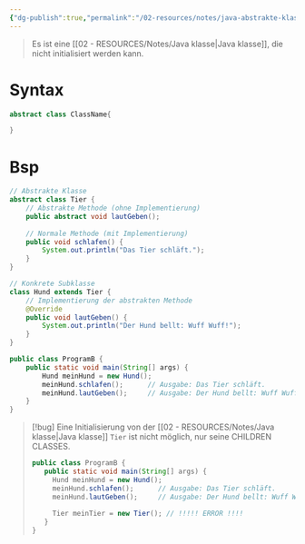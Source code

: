 ```yaml
---
{"dg-publish":true,"permalink":"/02-resources/notes/java-abstrakte-klasse/","tags":["code/java","code/oop/vererbung"],"noteIcon":"","updated":"2025-09-05T10:12:30.000+02:00"}
---
```


>Es ist eine [[02 - RESOURCES/Notes/Java klasse\|Java klasse]], die nicht initialisiert werden kann.

# Syntax
```java
abstract class ClassName{

}
```

# Bsp
```java
// Abstrakte Klasse
abstract class Tier {
    // Abstrakte Methode (ohne Implementierung)
    public abstract void lautGeben();
    
    // Normale Methode (mit Implementierung)
    public void schlafen() {
        System.out.println("Das Tier schläft.");
    }
}

// Konkrete Subklasse
class Hund extends Tier {
    // Implementierung der abstrakten Methode
    @Override
    public void lautGeben() {
        System.out.println("Der Hund bellt: Wuff Wuff!");
    }
}

public class ProgramB {
    public static void main(String[] args) {
        Hund meinHund = new Hund();
        meinHund.schlafen();      // Ausgabe: Das Tier schläft.
        meinHund.lautGeben();     // Ausgabe: Der Hund bellt: Wuff Wuff!
    }
}
```

>[!bug] 
>Eine Initialisierung von der [[02 - RESOURCES/Notes/Java klasse\|Java klasse]] `Tier` ist nicht möglich, nur seine CHILDREN CLASSES.
>```java
>public class ProgramB {
>    public static void main(String[] args) {
>      Hund meinHund = new Hund();
>      meinHund.schlafen();      // Ausgabe: Das Tier schläft.
>      meinHund.lautGeben();     // Ausgabe: Der Hund bellt: Wuff Wuff!
>        
>      Tier meinTier = new Tier(); // !!!!! ERROR !!!!   
>    }
>}
>``` 
